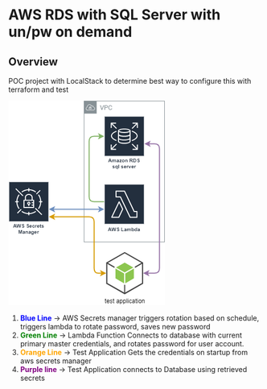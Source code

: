 # AWS RDS with SQL Server with un/pw on demand

## Overview
POC project with LocalStack to determine best way to configure this with terraform and test

![Proof of concept Diagram](images/rds-lambda-rotation.drawio.png)

1. **<span style="color:blue">Blue Line</span>** -> AWS Secrets manager triggers rotation based on schedule, triggers lambda to rotate password, saves new password
2. **<span style="color:green">Green Line</span>** -> Lambda Function Connects to database with current primary master credentials, and rotates password for user account.
3. **<span style="color:orange">Orange Line</span>** -> Test Application Gets the credentials on startup from aws secrets manager
4. **<span style="color:purple">Purple line</span>** -> Test Application connects to Database using retrieved secrets


